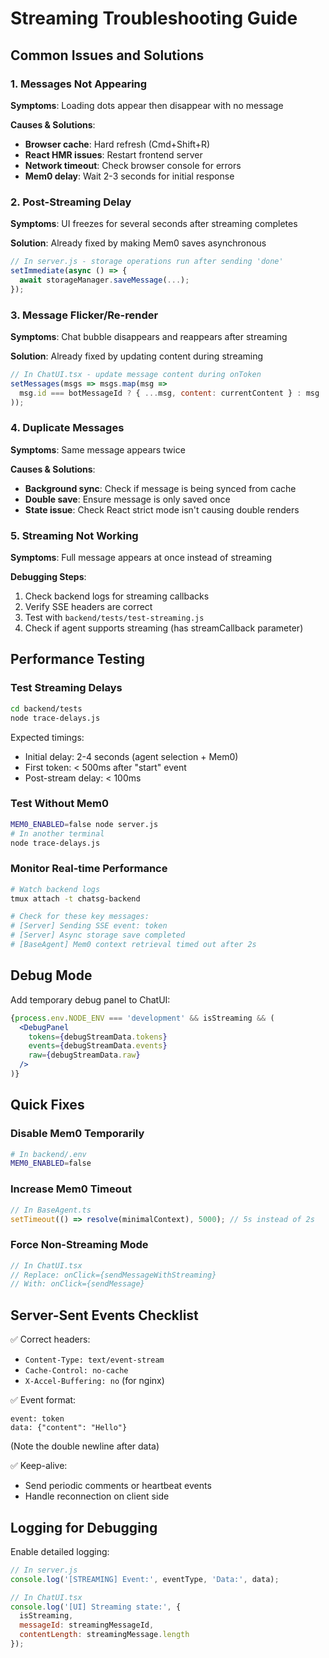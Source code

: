 # Streaming Troubleshooting Guide

## Common Issues and Solutions

### 1. Messages Not Appearing

**Symptoms**: Loading dots appear then disappear with no message

**Causes & Solutions**:
- **Browser cache**: Hard refresh (Cmd+Shift+R)
- **React HMR issues**: Restart frontend server
- **Network timeout**: Check browser console for errors
- **Mem0 delay**: Wait 2-3 seconds for initial response

### 2. Post-Streaming Delay

**Symptoms**: UI freezes for several seconds after streaming completes

**Solution**: Already fixed by making Mem0 saves asynchronous
```javascript
// In server.js - storage operations run after sending 'done'
setImmediate(async () => {
  await storageManager.saveMessage(...);
});
```

### 3. Message Flicker/Re-render

**Symptoms**: Chat bubble disappears and reappears after streaming

**Solution**: Already fixed by updating content during streaming
```javascript
// In ChatUI.tsx - update message content during onToken
setMessages(msgs => msgs.map(msg => 
  msg.id === botMessageId ? { ...msg, content: currentContent } : msg
));
```

### 4. Duplicate Messages

**Symptoms**: Same message appears twice

**Causes & Solutions**:
- **Background sync**: Check if message is being synced from cache
- **Double save**: Ensure message is only saved once
- **State issue**: Check React strict mode isn't causing double renders

### 5. Streaming Not Working

**Symptoms**: Full message appears at once instead of streaming

**Debugging Steps**:
1. Check backend logs for streaming callbacks
2. Verify SSE headers are correct
3. Test with `backend/tests/test-streaming.js`
4. Check if agent supports streaming (has streamCallback parameter)

## Performance Testing

### Test Streaming Delays
```bash
cd backend/tests
node trace-delays.js
```

Expected timings:
- Initial delay: 2-4 seconds (agent selection + Mem0)
- First token: < 500ms after "start" event
- Post-stream delay: < 100ms

### Test Without Mem0
```bash
MEM0_ENABLED=false node server.js
# In another terminal
node trace-delays.js
```

### Monitor Real-time Performance
```bash
# Watch backend logs
tmux attach -t chatsg-backend

# Check for these key messages:
# [Server] Sending SSE event: token
# [Server] Async storage save completed
# [BaseAgent] Mem0 context retrieval timed out after 2s
```

## Debug Mode

Add temporary debug panel to ChatUI:
```jsx
{process.env.NODE_ENV === 'development' && isStreaming && (
  <DebugPanel 
    tokens={debugStreamData.tokens}
    events={debugStreamData.events}
    raw={debugStreamData.raw}
  />
)}
```

## Quick Fixes

### Disable Mem0 Temporarily
```bash
# In backend/.env
MEM0_ENABLED=false
```

### Increase Mem0 Timeout
```typescript
// In BaseAgent.ts
setTimeout(() => resolve(minimalContext), 5000); // 5s instead of 2s
```

### Force Non-Streaming Mode
```typescript
// In ChatUI.tsx
// Replace: onClick={sendMessageWithStreaming}
// With: onClick={sendMessage}
```

## Server-Sent Events Checklist

✅ Correct headers:
- `Content-Type: text/event-stream`
- `Cache-Control: no-cache`
- `X-Accel-Buffering: no` (for nginx)

✅ Event format:
```
event: token
data: {"content": "Hello"}

```
(Note the double newline after data)

✅ Keep-alive:
- Send periodic comments or heartbeat events
- Handle reconnection on client side

## Logging for Debugging

Enable detailed logging:
```javascript
// In server.js
console.log('[STREAMING] Event:', eventType, 'Data:', data);

// In ChatUI.tsx
console.log('[UI] Streaming state:', {
  isStreaming,
  messageId: streamingMessageId,
  contentLength: streamingMessage.length
});
```